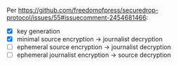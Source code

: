 Per <https://github.com/freedomofpress/securedrop-protocol/issues/55#issuecomment-2454681466>:

- [x] key generation
- [x] minimal source encryption → journalist decryption
- [ ] ephemeral source encryption → journalist decryption
- [ ] ephemeral journalist encryption → source decryption
